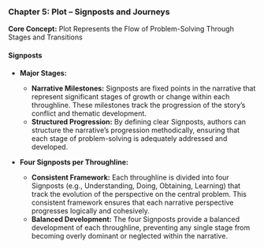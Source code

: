 ### **Chapter 5: Plot – Signposts and Journeys**

**Core Concept:** Plot Represents the Flow of Problem-Solving Through Stages and Transitions

#### **Signposts**

- **Major Stages:**

  - **Narrative Milestones:** Signposts are fixed points in the narrative that represent significant stages of growth or change within each throughline. These milestones track the progression of the story’s conflict and thematic development.
  - **Structured Progression:** By defining clear Signposts, authors can structure the narrative’s progression methodically, ensuring that each stage of problem-solving is adequately addressed and developed.

- **Four Signposts per Throughline:**
  - **Consistent Framework:** Each throughline is divided into four Signposts (e.g., Understanding, Doing, Obtaining, Learning) that track the evolution of the perspective on the central problem. This consistent framework ensures that each narrative perspective progresses logically and cohesively.
  - **Balanced Development:** The four Signposts provide a balanced development of each throughline, preventing any single stage from becoming overly dominant or neglected within the narrative.
